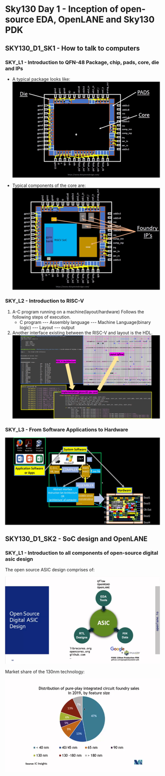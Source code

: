 # Sky130 Day 1 - Inception of open-source EDA, OpenLANE and Sky130 PDK

## SKY130_D1_SK1 - How to talk to computers

### SKY_L1 - Introduction to QFN-48 Package, chip, pads, core, die and IPs

- A typical package looks like:
 ![Package Image](images/package.png)

- Typical components of the core are:
 ![Core components](images/basic_chip.png)


### SKY_L2 - Introduction to RISC-V

1. A-C program running on a machine(layout/hardware) Follows the following steps of execution.
   - C program --- Assembly language --- Machine Language(binary logic) --- Layout --- output
2. Another interface existing between the RISC-V and layout is the HDL.
   ![risc-rtl-layout](images/risc-layout.png)

### SKY_L3 - From Software Applications to Hardware

 ![SW TO HW](images/sw2hw.png)



## SKY130_D1_SK2 - SoC design and OpenLANE


### SKY_L1 - Introduction to all components of open-source digital asic design

The open source ASIC design comprises of:

 ![Open_Source](images/open_source.png)

Market share of the 130nm technology:

 ![IC technology Distribution](images/130nm.png)


  




